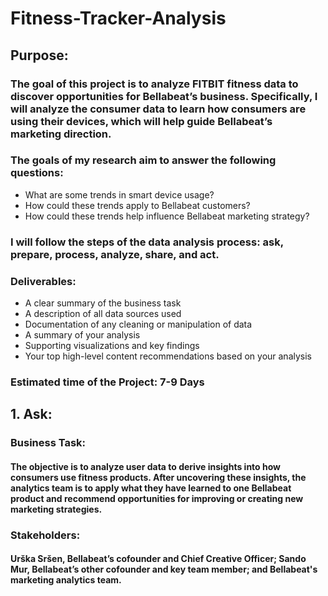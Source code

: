 # Fitness-Tracker-Analysis

## Purpose: 
### The goal of this project is to analyze FITBIT fitness data to discover opportunities for Bellabeat’s business. Specifically, I will analyze the consumer data to learn how consumers are using their devices, which will help guide Bellabeat’s marketing direction.

### The goals of my research aim to answer the following questions:

 * What are some trends in smart device usage?
 * How could these trends apply to Bellabeat customers?
 * How could these trends help influence Bellabeat marketing strategy?

### I will follow the steps of the data analysis process: ask, prepare, process, analyze, share, and act.

### Deliverables:

 * A clear summary of the business task
 * A description of all data sources used
 * Documentation of any cleaning or manipulation of data
 * A summary of your analysis
 * Supporting visualizations and key findings
 * Your top high-level content recommendations based on your analysis
 
 ### Estimated time of the Project: 7-9 Days
 
 ## 1. Ask:
 
 ### Business Task: 
 #### The objective is to analyze user data to derive insights into how consumers use fitness products. After uncovering these insights, the analytics team is to apply what they have learned to one Bellabeat product and recommend opportunities for improving or creating new marketing strategies.
 
### Stakeholders:
#### Urška Sršen, Bellabeat’s cofounder and Chief Creative Officer; Sando Mur, Bellabeat’s other cofounder and key team member; and Bellabeat's marketing analytics team.
 
